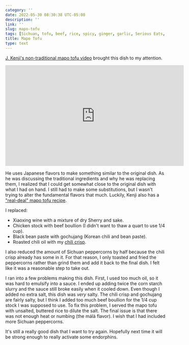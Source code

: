 ```yaml
---
category: ''
date: 2022-05-30 08:30:38 UTC-05:00
description: ''
link: ''
slug: mapo-tofu
tags: [Sichuan, tofu, beef, rice, spicy, ginger, garlic, Serious Eats,  pantry raid]
title: Mapo Tofu
type: text
---
```

[J. Kenji's non-traditional mapo tofu video](https://www.youtube.com/watch?v=dElALuJ9Xo8) brought this dish to my attention.

<iframe width="560" height="315" src="https://www.youtube-nocookie.com/embed/dElALuJ9Xo8" title="YouTube video player" frameborder="0" allow="accelerometer; autoplay; clipboard-write; encrypted-media; gyroscope; picture-in-picture" allowfullscreen></iframe>

He uses Japanese flavors to make something similar to the original dish.
As he was discussing the traditional ingredients and why he was replacing them, I realized that I could get somewhat close to the original dish with what I had on hand.
I still had to make some substitutions, but I wasn't trying to alter the fundamental flavors that much.
Luckily, Kenji also has a ["real-deal" mapo tofu recipe](https://www.seriouseats.com/real-deal-mapo-dofu-tofu-chinese-sichuan-recipe).

I replaced:

- Xiaoxing wine with a mixture of dry Sherry and sake.
- Chicken stock with beef boullion (I didn't want to thaw a quart to use 1/4 cup).
- Black bean paste with gochujang (Korean chili and bean paste).
- Roasted chili oil with my [chili crisp](link://slug/spicy-chili-crisp-gifts).


I also reduced the amount of Sichuan peppercorns by half because the chili crisp already has some in it.
For that reason, I only toasted and fried the peppercorns rather than grind them and add it back to the final dish.
I felt like it was a reasonable step to take out.

I ran into a few problems making this dish.
First, I used too much oil, so it was hard to emulsify into a sauce.
I ended up adding twice the corn starch slurry and the sauce still broke easily when it cooled down.
Even though I added no extra salt, this dish was _very_ salty.
The chili crisp and gochujang are fairly salty, but I think I added too much beef boullion for the 1/4 cup stock I was supposed to use.
To fix this problem, I served the mapo tofu with unsalted, buttered rice to dilute the salt.
The final issue is that there was not enough heat or numbing (the málà flavor).
I wish that I had included more Sichuan peppercorns.

It's still a really good dish that I want to try again.
Hopefully next time it will be strong enough to really activate some endorphins.